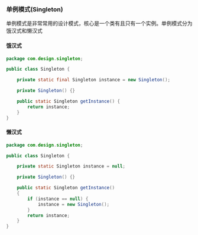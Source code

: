 ### 单例模式(Singleton)

单例模式是非常常用的设计模式，核心是一个类有且只有一个实例。单例模式分为饿汉式和懒汉式

#### 饿汉式

```java
package com.design.singleton;

public class Singleton {

    private static final Singleton instance = new Singleton();

    private Singleton() {}

    public static Singleton getInstance() {
        return instance;
    }
}
```

#### 懒汉式

```java
package com.design.singleton;

public class Singleton {

    private static Singleton instance = null;

    private Singleton() {}

    public static Singleton getInstance()
    {
        if (instance == null) {
            instance = new Singleton();
        }
        return instance;
    }
}
```

